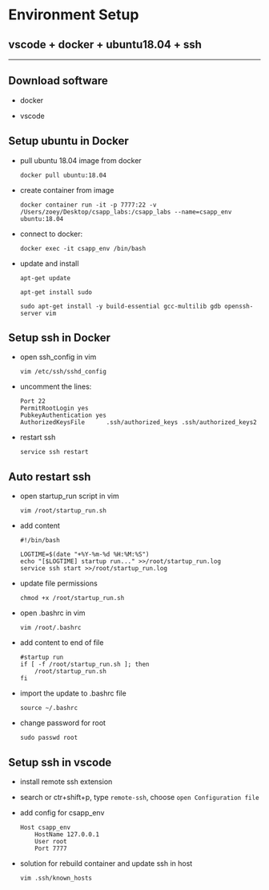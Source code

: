 # **Environment Setup**

## **vscode + docker + ubuntu18.04 + ssh**
******

## **Download software**

- docker

- vscode

## **Setup ubuntu in Docker**

- pull ubuntu 18.04 image from docker

    ```properties
    docker pull ubuntu:18.04
    ```

- create container from image

    <!-- ```properties
    docker container run -it -p 7777:22 -v /Users/{username}/Desktop/{csapp_desktop}:/{csapp_container} --name={container_name} ubuntu:18.04
    ``` -->

    <!-- my environment setup:  -->

    ```properties
    docker container run -it -p 7777:22 -v /Users/zoey/Desktop/csapp_labs:/csapp_labs --name=csapp_env ubuntu:18.04
    ```

- connect to docker:

    ```properties
    docker exec -it csapp_env /bin/bash
    ```

- update and install

    ```properties
    apt-get update
    ```

    ```properties
    apt-get install sudo
    ```

    ```properties
    sudo apt-get install -y build-essential gcc-multilib gdb openssh-server vim
    ```

## **Setup ssh in Docker**

- open ssh_config in vim

    ```properties
    vim /etc/ssh/sshd_config
    ```

- uncomment the lines:

    ```properties
    Port 22
    PermitRootLogin yes
    PubkeyAuthentication yes
    AuthorizedKeysFile      .ssh/authorized_keys .ssh/authorized_keys2
    ```

- restart ssh 

    ```properties
    service ssh restart
    ```

## **Auto restart ssh**

- open startup_run script in vim

    ```properties
    vim /root/startup_run.sh
    ```

- add content

    ```properties
    #!/bin/bash

    LOGTIME=$(date "+%Y-%m-%d %H:%M:%S")
    echo "[$LOGTIME] startup run..." >>/root/startup_run.log
    service ssh start >>/root/startup_run.log
    ```

- update file permissions

    ```properties
    chmod +x /root/startup_run.sh
    ```

- open .bashrc in vim

    ```properties
    vim /root/.bashrc
    ```

- add content to end of file

    ```properties
    #startup run
    if [ -f /root/startup_run.sh ]; then
        /root/startup_run.sh
    fi
    ```

- import the update to .bashrc file

    ```properties
    source ~/.bashrc
    ```

- change password for root

    ```properties
    sudo passwd root
    ```

## **Setup ssh in vscode**

- install remote ssh extension

- search or ctr+shift+p, type `remote-ssh`, choose `open Configuration file`

- add config for csapp_env

    ```properties
    Host csapp_env
        HostName 127.0.0.1
        User root
        Port 7777
    ```

- solution for rebuild container and update ssh in host

    ```properties
    vim .ssh/known_hosts
    ```
